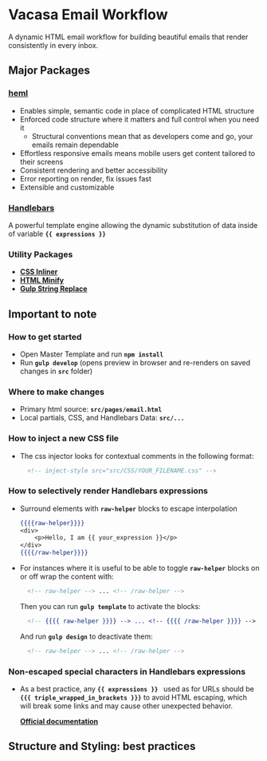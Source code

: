 # Vacasa Email Workflow

A dynamic HTML email workflow for building beautiful emails that render consistently in every inbox.

## Major Packages

### **[heml](https://heml.io/)**
* Enables simple, semantic code in place of complicated HTML structure
* Enforced code structure where it matters and full control when you need it
   * Structural conventions mean that as developers come and go, your emails remain dependable
* Effortless responsive emails means mobile users get content tailored to their screens
* Consistent rendering and better accessibility
* Error reporting on render, fix issues fast
* Extensible and customizable



### **[Handlebars](https://www.npmjs.com/package/gulp-compile-handlebars)**
A powerful template engine allowing the dynamic substitution of data inside of variable **`{{ expressions }}`**


### Utility Packages
- **[CSS Inliner](https://www.npmjs.com/package/gulp-style-inject)**
- **[HTML Minify](https://www.npmjs.com/package/gulp-htmlmin)**
- **[Gulp String Replace](https://www.npmjs.com/package/gulp-string-replace)**

## Important to note

### How to get started

- Open Master Template and run **`npm install`**
- Run **`gulp develop`** (opens preview in browser and re-renders on saved changes in **`src`** folder)

### Where to make changes

- Primary html source: **`src/pages/email.html`**
- Local partials, CSS, and Handlebars Data: **`src/...`**

### How to inject a new CSS file

- The css injector looks for contextual comments in the following format:

   ```html
	 <!-- inject-style src="src/CSS/YOUR_FILENAME.css" -->
	 ```

### How to selectively render Handlebars expressions

- Surround elements with **`raw-helper`** blocks to escape interpolation
   ```handlebars
   {{{{raw-helper}}}} 
   <div>
	   <p>Hello, I am {{ your_expression }}</p>
   </div> 
   {{{{/raw-helper}}}}
   ```
 
- For instances where it is useful to be able to toggle **`raw-helper`** blocks on or off wrap the content with:

  ```handlebars
	<!-- raw-helper --> ... <!-- /raw-helper -->
	```

  Then you can run **`gulp template`** to activate the blocks:

  ```handlebars
	<!-- {{{{ raw-helper }}}} --> ... <!-- {{{{ /raw-helper }}}} -->
	```

  And run **`gulp design`** to deactivate them:

  ```handlebars
	<!-- raw-helper --> ... <!-- /raw-helper -->
	```

### Non-escaped special characters in Handlebars expressions

- As a best practice, any **`{{ expressions }} `** used as for URLs should be **`{{{ triple_wrapped_in_brackets }}}`** to avoid HTML escaping, which will break some links and may cause other unexpected behavior.

   **[Official documentation](https://handlebarsjs.com/guide/#html-escaping)**


## Structure and Styling: best practices
